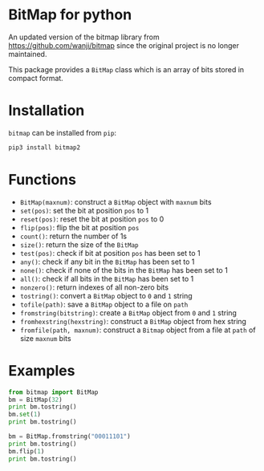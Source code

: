 BitMap for python
=================

An updated version of the bitmap library from https://github.com/wanji/bitmap since the original 
project is no longer maintained.

This package provides a `BitMap` class which is an array of bits stored in compact format.

# Installation

`bitmap` can be installed from `pip`:

```bash
pip3 install bitmap2
```

# Functions

- `BitMap(maxnum)`: construct a `BitMap` object with `maxnum` bits
- `set(pos)`: set the bit at position `pos` to 1
- `reset(pos)`: reset the bit at position `pos` to 0
- `flip(pos)`: flip the bit at position `pos`
- `count()`: return the number of 1s
- `size()`: return the size of the `BitMap`
- `test(pos)`: check if bit at position `pos` has been set to 1
- `any()`: check if any bit in the `BitMap` has been set to 1
- `none()`: check if none of the bits in the `BitMap` has been set to 1
- `all()`: check if all bits in the `BitMap` has been set to 1
- `nonzero()`: return indexes of all non-zero bits
- `tostring()`: convert a `BitMap` object to `0` and `1` string
- `tofile(path)`: save a `BitMap` object to a file on `path`
- `fromstring(bitstring)`: create a `BitMap` object from `0` and `1` string
- `fromhexstring(hexstring)`: construct a `BitMap` object from hex string
- `fromfile(path, maxnum)`: construct a `Bitmap` object from a file at `path` of size `maxnum` bits

# Examples

```python
from bitmap import BitMap
bm = BitMap(32)
print bm.tostring()
bm.set(1)
print bm.tostring()

bm = BitMap.fromstring("00011101")
print bm.tostring()
bm.flip(1)
print bm.tostring()
```
